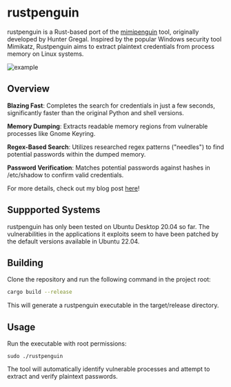# rustpenguin

rustpenguin is a Rust-based port of the [mimipenguin](https://github.com/huntergregal/mimipenguin) tool, originally developed by Hunter Gregal. Inspired by the popular Windows security tool Mimikatz, Rustpenguin aims to extract plaintext credentials from process memory on Linux systems.

![example](https://akshayrohatgi.com/img/rustpenguin/working.png)

## Overview
**Blazing Fast**: Completes the search for credentials in just a few seconds, significantly faster than the original Python and shell versions.

**Memory Dumping**: Extracts readable memory regions from vulnerable processes like Gnome Keyring.

**Regex-Based Search**: Utilizes researched regex patterns ("needles") to find potential passwords within the dumped memory.

**Password Verification**: Matches potential passwords against hashes in /etc/shadow to confirm valid credentials.

For more details, check out my blog post [here](https://akshayrohatgi.com/blog/posts/rustpenguin)!

## Suppported Systems
rustpenguin has only been tested on Ubuntu Desktop 20.04 so far. The vulnerabilities in the applications it exploits seem to have been patched by the default versions available in Ubuntu 22.04.

## Building
Clone the repository and run the following command in the project root:

```bash
cargo build --release
```
This will generate a rustpenguin executable in the target/release directory.

## Usage
Run the executable with root permissions:
```
sudo ./rustpenguin
```
The tool will automatically identify vulnerable processes and attempt to extract and verify plaintext passwords.

